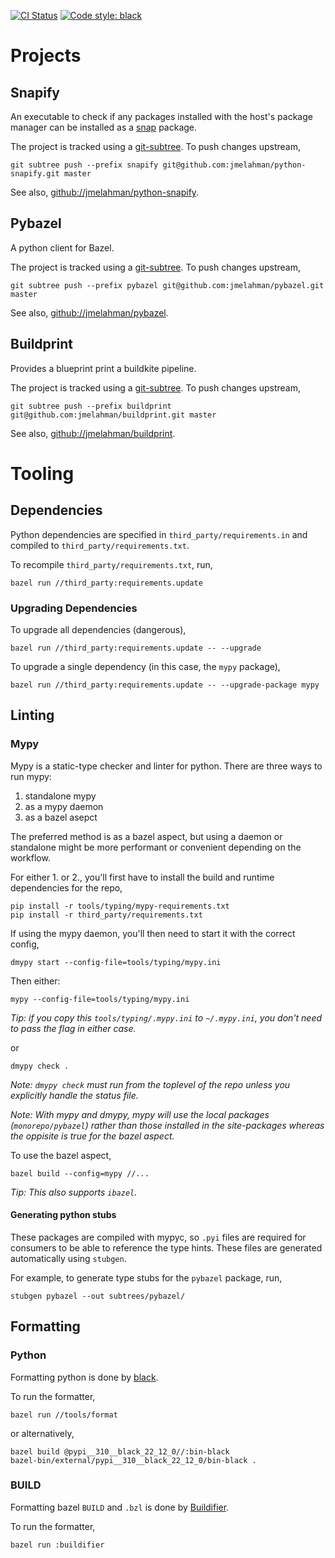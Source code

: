 [![CI Status](https://github.com/jmelahman/monorepo/actions/workflows/main.yml/badge.svg)](https://github.com/jmelahman/monorepo/actions/workflows/main.yml)
[![Code style: black](https://img.shields.io/badge/code%20style-black-000000.svg)](https://github.com/psf/black)

# Projects

## Snapify

An executable to check if any packages installed with the host's package manager can be installed
as a [snap](https://snapcraft.io/) package.

The project is tracked using a [git-subtree](https://github.com/git/git/blob/master/contrib/subtree/git-subtree.txt).
To push changes upstream,

```shell
git subtree push --prefix snapify git@github.com:jmelahman/python-snapify.git master
```

See also, [github://jmelahman/python-snapify](https://github.com/jmelahman/python-snapify).

## Pybazel

A python client for Bazel.

The project is tracked using a [git-subtree](https://github.com/git/git/blob/master/contrib/subtree/git-subtree.txt).
To push changes upstream,

```shell
git subtree push --prefix pybazel git@github.com:jmelahman/pybazel.git master
```

See also, [github://jmelahman/pybazel](https://github.com/jmelahman/pybazel).

## Buildprint

Provides a blueprint print a buildkite pipeline.

The project is tracked using a [git-subtree](https://github.com/git/git/blob/master/contrib/subtree/git-subtree.txt).
To push changes upstream,

```shell
git subtree push --prefix buildprint git@github.com:jmelahman/buildprint.git master
```

See also, [github://jmelahman/buildprint](https://github.com/jmelahman/buildprint).

# Tooling

## Dependencies

Python dependencies are specified in `third_party/requirements.in` and compiled to
`third_party/requirements.txt`.

To recompile `third_party/requirements.txt`, run,

```shell
bazel run //third_party:requirements.update
```

### Upgrading Dependencies

To upgrade all dependencies (dangerous),

```shell
bazel run //third_party:requirements.update -- --upgrade
```

To upgrade a single dependency (in this case, the `mypy` package),

```shell
bazel run //third_party:requirements.update -- --upgrade-package mypy
```

## Linting

### Mypy

Mypy is a static-type checker and linter for python.
There are three ways to run mypy:

1. standalone mypy
2. as a mypy daemon
3. as a bazel asepct

The preferred method is as a bazel aspect, but using a daemon or standalone might
be more performant or convenient depending on the workflow.

For either 1. or 2., you'll first have to install the build and runtime dependencies for the repo,

```
pip install -r tools/typing/mypy-requirements.txt
pip install -r third_party/requirements.txt
```

If using the mypy daemon, you'll then need to start it with the correct config,

```shell
dmypy start --config-file=tools/typing/mypy.ini
```

Then either:

```shell
mypy --config-file=tools/typing/mypy.ini
```

_Tip: if you copy this `tools/typing/.mypy.ini` to `~/.mypy.ini`, you don't need to pass the flag in either case._

or

```shell
dmypy check .
```

_Note: `dmypy check` must run from the toplevel of the repo unless you explicitly handle the status file._

_Note: With mypy and dmypy, mypy will use the local packages (`monorepo/pybazel`) rather than those installed in the site-packages whereas the oppisite is true for the bazel aspect._

To use the bazel aspect,

```
bazel build --config=mypy //...
```

_Tip: This also supports `ibazel`._

#### Generating python stubs

These packages are compiled with mypyc, so `.pyi` files are required for consumers to be able to reference the type hints.
These files are generated automatically using `stubgen`.

For example, to generate type stubs for the `pybazel` package, run,

```shell
stubgen pybazel --out subtrees/pybazel/
```

## Formatting

### Python

Formatting python is done by [black](https://github.com/psf/black).

To run the formatter,

```shell
bazel run //tools/format
```

or alternatively,

```shell
bazel build @pypi__310__black_22_12_0//:bin-black
bazel-bin/external/pypi__310__black_22_12_0/bin-black .
```

### BUILD

Formatting bazel `BUILD` and `.bzl` is done by [Buildifier](https://github.com/bazelbuild/buildtools/tree/master/buildifier).

To run the formatter,

```shell
bazel run :buildifier
```
